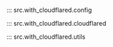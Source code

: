 ::: src.with_cloudflared.config

::: src.with_cloudflared.cloudflared

::: src.with_cloudflared.utils

